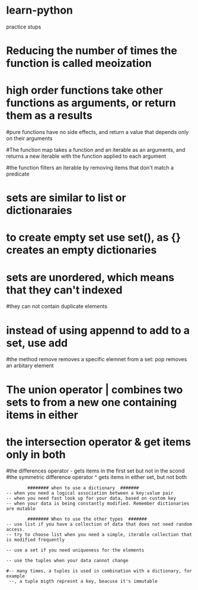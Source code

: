 # learn-python
practice stups

# Reducing the number of times the function is called meoization
# high order functions take other functions as arguments, or return them as a results
#pure functions have no side effects, and return a value that depends only on their arguments

#The function map takes a function and an iterable as an arguments, and returns a new iterable with the function applied to each argument

#the function filters an iterable by removing items that don't match a predicate

# sets are similar to list or dictionaraies
# to create empty set use set(), as {} creates an empty dictionaries
# sets are unordered, which means that they can't indexed
#they can not contain duplicate elements
# instead of using appennd to add to a set, use add
#the method remove removes a specific elemnet from a set: pop removes an arbitary element
# The union operator | combines two sets to from a new one containing items in either
# the intersection operator & get items only in both
#the differences operator - gets items in the first set but not in the scond
#the symmetric difference operator ^ gets items in either set, but not both

            ######## when to use a dictionary  #######
    -- when you need a logical association between a key:value pair
    -- when you need fast look up for your data, based on custom key
    -- when your data is being constantly modified. Remember dictionaries are mutable

            ######## When to use the other types  #######
    -- use list if you have a collection of data that does not need random access. 
    -- try to choose list when you need a simple, iterable collection that is modified frequently

    -- use a set if you need uniqueness for the elements

    -- use the tuples when your data cannot change

    #-- many times, a tuples is used in combination with a dictionary, for example
     --, a tuple migth represnt a key, beacuse it's immutable

